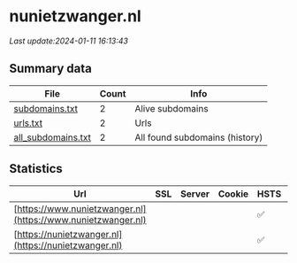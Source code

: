 # nunietzwanger.nl
*Last update:2024-01-11 16:13:43*
## Summary data
| File       | Count | Info |
|------------|-------|------|
|[subdomains.txt](/data/nunietzwanger/subdomains.txt)|2|Alive subdomains|
|[urls.txt](/data/nunietzwanger/urls.txt)|2|Urls|
|[all_subdomains.txt](/data/nunietzwanger/all_subdomains.txt)|2|All found subdomains (history)|
## Statistics
| Url | SSL | Server | Cookie | HSTS | CSP | XFO | XXP | RP | Tech |
|------------|-------|------|------|------|------|------|------|------|------|
|[https://www.nunietzwanger.nl](https://www.nunietzwanger.nl)| | | |:white_check_mark: | |:white_check_mark: | |:white_check_mark: | |:white_check_mark: | |HSTS MySQL PHP Varni...| |
|[https://nunietzwanger.nl](https://nunietzwanger.nl)| | | |:white_check_mark: | |:white_check_mark: | |:white_check_mark: | |:white_check_mark: | |HSTS Varnish:6.2| |